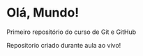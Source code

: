 # Olá, Mundo!
 Primeiro repositório do curso de Git e GitHub

 Repositorio criado durante aula ao vivo!
